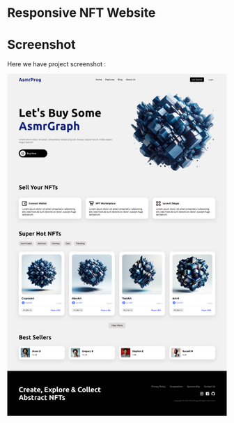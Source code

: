 # Responsive NFT Website

# Screenshot
Here we have project screenshot :

![screenshot](screenshot.png)
